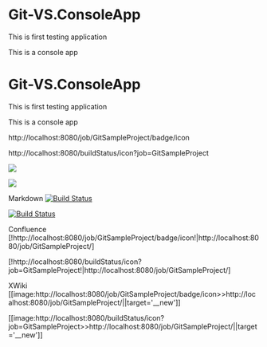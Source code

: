 # Git-VS.ConsoleApp

This is first testing application

This is a console app
# Git-VS.ConsoleApp

This is first testing application

This is a console app

http://localhost:8080/job/GitSampleProject/badge/icon

http://localhost:8080/buildStatus/icon?job=GitSampleProject

<a href='http://52.10.143.63:8080/job/GitSampleProject/'><img src='http://52.10.143.63:8080/job/GitSampleProject/badge/icon'></a>

<a href='http://52.10.143.63:8080/job/GitSampleProject/'><img src='http://52.10.143.63:8080/buildStatus/icon?job=GitSampleProject'></a>

Markdown
[![Build Status](http://localhost:8080/job/GitSampleProject/badge/icon)](http://localhost:8080/job/GitSampleProject/)

[![Build Status](http://localhost:8080/buildStatus/icon?job=GitSampleProject)](http://localhost:8080/job/GitSampleProject/)

Confluence
[!http://localhost:8080/job/GitSampleProject/badge/icon!|http://localhost:8080/job/GitSampleProject/]

[!http://localhost:8080/buildStatus/icon?job=GitSampleProject!|http://localhost:8080/job/GitSampleProject/]

XWiki
[[image:http://localhost:8080/job/GitSampleProject/badge/icon>>http://localhost:8080/job/GitSampleProject/||target='__new']]

[[image:http://localhost:8080/buildStatus/icon?job=GitSampleProject>>http://localhost:8080/job/GitSampleProject/||target='__new']]
